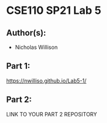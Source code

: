# CSE110 SP21 Lab 5

## Author(s):
- Nicholas Willison

## Part 1:

https://nwilliso.github.io/Lab5-1/

## Part 2:

LINK TO YOUR PART 2 REPOSITORY
